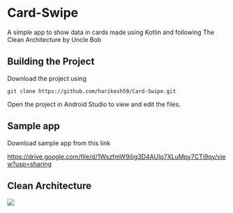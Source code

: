 # Card-Swipe

A simple app to show data in cards made using Kotlin and following The Clean Architecture by Uncle Bob

## Building the Project
Download the project using  

    git clone https://github.com/harikesh59/Card-Swipe.git
    
Open the project in Android Studio to view and edit the files.

## Sample app
Download sample app from this link 

https://drive.google.com/file/d/1WszfmW9ilig3D4AUIp7XLuMpy7CTi9qy/view?usp=sharing

## Clean Architecture
![](https://blog.cleancoder.com/uncle-bob/images/2012-08-13-the-clean-architecture/CleanArchitecture.jpg)


